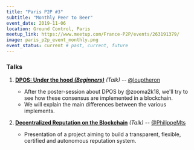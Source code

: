 ```yaml
---
title: "Paris P2P #3"
subtitle: "Monthly Peer to Beer"
event_date: 2019-11-06
location: Ground Control, Paris
meetup_link: https://www.meetup.com/France-P2P/events/263191379/
image: paris_p2p_event_monthly.png
event_status: current # past, current, future
---
```


### <i class="far fa-presentation"></i> Talks

1. **[DPOS: Under the hood _(Beginners)_](https://github.com/francep2p/community/issues/32)** _(Talk)_ -- [@louptheron](https://github.com/louptheron)

    * After the poster-session about DPOS by @zooma2k18, we'll try to see how these consensus are implemented in a blockchain.
    * We will explain the main differences between the various implements.

2. **[Decentralized Reputation on the Blockchain](https://github.com/francep2p/community/issues/47)** _(Talk)_ -- [@PhilippeMts](https://github.com/PhilippeMts)

    * Presentation of a project aiming to build a transparent, flexible, certified and autonomous reputation system.
